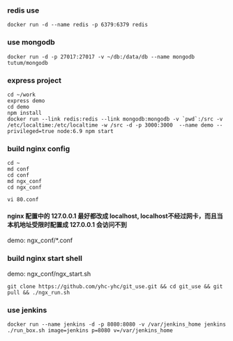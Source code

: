 
### redis use
	docker run -d --name redis -p 6379:6379 redis

### use mongodb
	docker run -d -p 27017:27017 -v ~/db:/data/db --name mongodb tutum/mongodb

### express project

	cd ~/work
	express demo
	cd demo
	npm install
	docker run --link redis:redis --link mongodb:mongodb -v `pwd`:/src -v /etc/localtime:/etc/localtime -w /src -d -p 3000:3000  --name demo --privileged=true node:6.9 npm start



### build nginx config
	cd ~
	md conf
	cd conf
	md ngx_conf
	cd ngx_conf

	vi 80.conf
#### nginx 配置中的 127.0.0.1 最好都改成 localhost, localhost不经过网卡，而且当本机地址受限时配置成 127.0.0.1 会访问不到

demo: ngx_conf/*.conf


### build nginx start shell

demo: ngx_conf/ngx_start.sh

	git clone https://github.com/yhc-yhc/git_use.git && cd git_use && git pull && ./ngx_run.sh


### use jenkins 
	docker run --name jenkins -d -p 8080:8080 -v /var/jenkins_home jenkins
	./run_box.sh image=jenkins p=8080 v=/var/jenkins_home
	